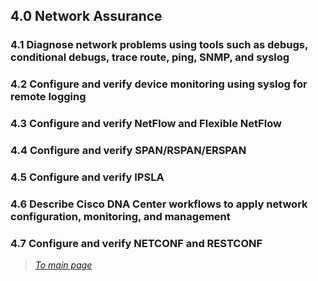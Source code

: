 ## 4.0 Network Assurance  


### 4.1 Diagnose network problems using tools such as debugs, conditional debugs, trace route, ping, SNMP, and syslog  


### 4.2 Configure and verify device monitoring using syslog for remote logging  


### 4.3 Configure and verify NetFlow and Flexible NetFlow  


### 4.4 Configure and verify SPAN/RSPAN/ERSPAN  


### 4.5 Configure and verify IPSLA  


### 4.6 Describe Cisco DNA Center workflows to apply network configuration, monitoring, and management  


### 4.7 Configure and verify NETCONF and RESTCONF  


> *[To main page](https://github.com/network-dluong/CCNP-ENCOR/tree/master)*
